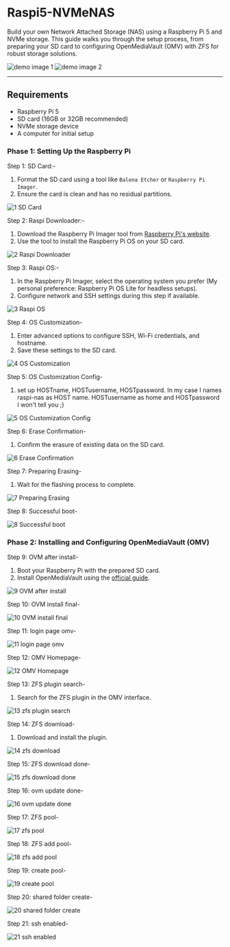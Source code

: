 # Raspi5-NVMeNAS

Build your own Network Attached Storage (NAS) using a Raspberry Pi 5 and NVMe storage. This guide walks you through the setup process, from preparing your SD card to configuring OpenMediaVault (OMV) with ZFS for robust storage solutions.


![demo image 1](https://github.com/user-attachments/assets/8fd377a2-6375-4f0e-b592-596eb3e7a66c)
![demo image 2](https://github.com/user-attachments/assets/52c00685-dc85-4d49-afce-b058dc8a13c1)


---

## Requirements
- Raspberry Pi 5
- SD card (16GB or 32GB recommended)
- NVMe storage device
- A computer for initial setup

  
### Phase 1: Setting Up the Raspberry Pi

Step 1: SD Card:-

1. Format the SD card using a tool like `Balena Etcher` or `Raspberry Pi Imager`.
2. Ensure the card is clean and has no residual partitions.


![1  SD Card](https://github.com/user-attachments/assets/795ed649-2ff8-4405-88e8-da824ba62169)


Step 2: Raspi Downloader:-

1. Download the Raspberry Pi Imager tool from [Raspberry Pi's website](https://www.raspberrypi.com/software/).
2. Use the tool to install the Raspberry Pi OS on your SD card.

![2  Raspi Downloader](https://github.com/user-attachments/assets/82baf798-5410-4ebd-9b96-063fcd50ad6e)

Step 3: Raspi OS:-

1. In the Raspberry Pi Imager, select the operating system you prefer (My personal preference: Raspberry Pi OS Lite for headless setups).
2. Configure network and SSH settings during this step if available.

![3   Raspi OS](https://github.com/user-attachments/assets/da7a8aed-96b9-4083-adf9-90cdc76649d3)


Step 4: OS Customization-

1. Enter advanced options to configure SSH, Wi-Fi credentials, and hostname.
2. Save these settings to the SD card.
   
![4  OS Customization](https://github.com/user-attachments/assets/cd5fe361-70c0-492c-9347-48b8252b0d32)

Step 5: OS Customization Config-

1. set up HOSTname, HOSTusername, HOSTpassword. In my case I names raspi-nas as HOST name. HOSTusername as home and HOSTpassword I won't tell you ;)

![5  OS Customization Config](https://github.com/user-attachments/assets/f0b841d8-5d4a-43d8-946c-74669134184a)



Step 6: Erase Confirmation-

1. Confirm the erasure of existing data on the SD card.

![6  Erase Confirmation](https://github.com/user-attachments/assets/f4769c0f-1d9d-40d5-91bb-e79b348281c5)


Step 7: Preparing Erasing-

1. Wait for the flashing process to complete.
   
![7  Preparing Erasing](https://github.com/user-attachments/assets/2055b748-a680-404a-9a47-8fc19aa27022)

Step 8: Successful boot-

![8  Successful boot](https://github.com/user-attachments/assets/c740e7fe-12d2-46d4-aeb2-f6a036269490)

### Phase 2: Installing and Configuring OpenMediaVault (OMV)

Step 9: OVM after install-

1. Boot your Raspberry Pi with the prepared SD card.
2. Install OpenMediaVault using the [official guide](https://www.openmediavault.org/).

![9  OVM after install](https://github.com/user-attachments/assets/37dfefe6-b977-4db4-be84-bf1f04281749)


Step 10: OVM install final-

![10  OVM install final](https://github.com/user-attachments/assets/5e7db4f5-efe4-4571-bf44-6f11b255ce26)


Step 11: login page omv-

![11  login page omv](https://github.com/user-attachments/assets/14c41eb3-ab8d-47d8-a60b-921981b5dfd7)

Step 12: OMV Homepage-

![12  OMV Homepage](https://github.com/user-attachments/assets/73fdb284-1a41-4ecc-9336-b420834e1516)

Step 13: ZFS plugin search-

1. Search for the ZFS plugin in the OMV interface.

![13  zfs plugin search](https://github.com/user-attachments/assets/2353e632-78e2-4381-b670-1ac9cecc5a22)

Step 14: ZFS download-

1. Download and install the plugin.
   
![14  zfs download](https://github.com/user-attachments/assets/6016dbbe-7a6d-4455-9e04-204c157006c0)

Step 15: ZFS download done-

![15 zfs download done](https://github.com/user-attachments/assets/6420863f-2986-46f1-97a7-061e03434172)

Step 16: ovm update done-

![16  ovm update done](https://github.com/user-attachments/assets/16a8af00-9715-4a40-8404-580d297bb18a)

Step 17: ZFS pool-

![17  zfs pool](https://github.com/user-attachments/assets/d0751a42-2f34-4980-beb4-97c444daaa4b)

Step 18: ZFS add pool-

![18  zfs add pool](https://github.com/user-attachments/assets/41224d7e-1ca5-4b8a-9359-01d73a71b9d3)


Step 19: create pool-

![19  create pool](https://github.com/user-attachments/assets/24a5a152-f41a-4df5-818f-d530c3a91deb)

Step 20: shared folder create-

![20  shared folder create](https://github.com/user-attachments/assets/eac005fa-2137-4388-a86c-fa1ad06d5798)

Step 21: ssh enabled-

![21  ssh enabled](https://github.com/user-attachments/assets/fc2110c7-1bfc-4965-8661-cf4061edc37d)








